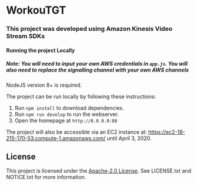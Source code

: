 # WorkouTGT
### This project was developed using Amazon Kinesis Video Stream SDKs

#### Running the project Locally

##### Note:  You will need to input your own AWS credentials in `app.js`.  You will also need to replace the signalling channel with your own AWS channels

NodeJS version 8+ is required.

The project can be run locally by following these instructions:

1. Run `npm install` to download dependencies.
1. Run `npm run develop` to run the webserver.
1. Open the homepage at `http://0.0.0.0:80`


The project will also be accessible via an EC2 instance at: https://ec2-18-215-170-53.compute-1.amazonaws.com/ until April 3, 2020.

## License

This project is licensed under the [Apache-2.0 License](http://www.apache.org/licenses/LICENSE-2.0). See LICENSE.txt and NOTICE.txt for more information.
